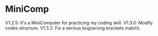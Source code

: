 # MiniComp
V1.2.5: It's a MiniComputer for practicing my coding skill. 
V1.3.0: Modify codes structure.
V1.3.2: Fix a serious bug(wrong brackets match).
